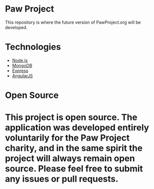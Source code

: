 Paw Project
===========

This repository is where the future version of PawProject.org will be developed.

Technologies
============

- [Node.js](http://nodejs.org)
- [MongoDB](http://mongodb.org)
- [Express](http://expressjs.com)
- [AngularJS](http://angularjs.org)

Open Source
===========

This project is open source. The application was developed entirely voluntarily for the Paw Project charity,
and in the same spirit the project will always remain open source. Please feel free to submit any issues or
pull requests.
=======
